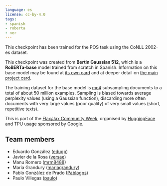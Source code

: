 ```yaml
---
language: es
license: cc-by-4.0
tags:
- spanish
- roberta
- ner
---
```


This checkpoint has been trained for the POS task using the CoNLL 2002-es dataset.

This checkpoint was created from **Bertin Gaussian 512**, which is a **RoBERTa-base** model trained from scratch in Spanish. Information on this base model may be found at [its own card](https://huggingface.co/bertin-project/bertin-base-gaussian-exp-512seqlen) and at deeper detail on [the main project card](https://huggingface.co/bertin-project/bertin-roberta-base-spanish). 

The training dataset for the base model is [mc4](https://huggingface.co/datasets/bertin-project/mc4-es-sampled ) subsampling documents to a total of about 50 million examples. Sampling is biased towards average perplexity values (using a Gaussian function), discarding more often documents with very large values (poor quality) of very small values (short, repetitive texts).

This is part of the
[Flax/Jax Community Week](https://discuss.huggingface.co/t/open-to-the-community-community-week-using-jax-flax-for-nlp-cv/7104), organised by [HuggingFace](https://huggingface.co/) and TPU usage sponsored by Google.


## Team members

- Eduardo González ([edugp](https://huggingface.co/edugp))
- Javier de la Rosa ([versae](https://huggingface.co/versae))
- Manu Romero ([mrm8488](https://huggingface.co/))
- María Grandury ([mariagrandury](https://huggingface.co/))
- Pablo González de Prado ([Pablogps](https://huggingface.co/Pablogps))
- Paulo Villegas ([paulo](https://huggingface.co/paulo))